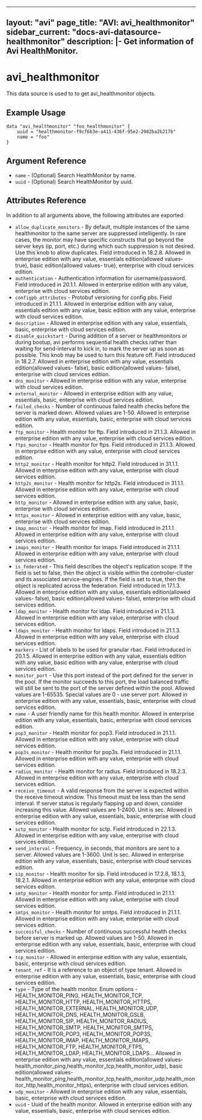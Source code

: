 <!--
    Copyright 2021 VMware, Inc.
    SPDX-License-Identifier: Mozilla Public License 2.0
-->
---
layout: "avi"
page_title: "AVI: avi_healthmonitor"
sidebar_current: "docs-avi-datasource-healthmonitor"
description: |-
  Get information of Avi HealthMonitor.
---

# avi_healthmonitor

This data source is used to to get avi_healthmonitor objects.

## Example Usage

```hcl
data "avi_healthmonitor" "foo_healthmonitor" {
    uuid = "healthmonitor-f9cf6b3e-a411-436f-95e2-2982ba2b217b"
    name = "foo"
}
```

## Argument Reference

* `name` - (Optional) Search HealthMonitor by name.
* `uuid` - (Optional) Search HealthMonitor by uuid.

## Attributes Reference

In addition to all arguments above, the following attributes are exported:

* `allow_duplicate_monitors` - By default, multiple instances of the same healthmonitor to the same server are suppressed intelligently. In rare cases, the monitor may have specific constructs that go beyond the server keys (ip, port, etc.) during which such suppression is not desired. Use this knob to allow duplicates. Field introduced in 18.2.8. Allowed in enterprise edition with any value, essentials edition(allowed values- true), basic edition(allowed values- true), enterprise with cloud services edition.
* `authentication` - Authentication information for username/password. Field introduced in 20.1.1. Allowed in enterprise edition with any value, enterprise with cloud services edition.
* `configpb_attributes` - Protobuf versioning for config pbs. Field introduced in 21.1.1. Allowed in enterprise edition with any value, essentials edition with any value, basic edition with any value, enterprise with cloud services edition.
* `description` - Allowed in enterprise edition with any value, essentials, basic, enterprise with cloud services edition.
* `disable_quickstart` - During addition of a server or healthmonitors or during bootup, avi performs sequential health checks rather than waiting for send-interval to kick in, to mark the server up as soon as possible. This knob may be used to turn this feature off. Field introduced in 18.2.7. Allowed in enterprise edition with any value, essentials edition(allowed values- false), basic edition(allowed values- false), enterprise with cloud services edition.
* `dns_monitor` - Allowed in enterprise edition with any value, enterprise with cloud services edition.
* `external_monitor` - Allowed in enterprise edition with any value, essentials, basic, enterprise with cloud services edition.
* `failed_checks` - Number of continuous failed health checks before the server is marked down. Allowed values are 1-50. Allowed in enterprise edition with any value, essentials, basic, enterprise with cloud services edition.
* `ftp_monitor` - Health monitor for ftp. Field introduced in 21.1.3. Allowed in enterprise edition with any value, enterprise with cloud services edition.
* `ftps_monitor` - Health monitor for ftps. Field introduced in 21.1.3. Allowed in enterprise edition with any value, enterprise with cloud services edition.
* `http2_monitor` - Health monitor for http2. Field introduced in 31.1.1. Allowed in enterprise edition with any value, enterprise with cloud services edition.
* `http2s_monitor` - Health monitor for http2s. Field introduced in 31.1.1. Allowed in enterprise edition with any value, enterprise with cloud services edition.
* `http_monitor` - Allowed in enterprise edition with any value, basic, enterprise with cloud services edition.
* `https_monitor` - Allowed in enterprise edition with any value, basic, enterprise with cloud services edition.
* `imap_monitor` - Health monitor for imap. Field introduced in 21.1.1. Allowed in enterprise edition with any value, enterprise with cloud services edition.
* `imaps_monitor` - Health monitor for imaps. Field introduced in 21.1.1. Allowed in enterprise edition with any value, enterprise with cloud services edition.
* `is_federated` - This field describes the object's replication scope. If the field is set to false, then the object is visible within the controller-cluster and its associated service-engines. If the field is set to true, then the object is replicated across the federation. Field introduced in 17.1.3. Allowed in enterprise edition with any value, essentials edition(allowed values- false), basic edition(allowed values- false), enterprise with cloud services edition.
* `ldap_monitor` - Health monitor for ldap. Field introduced in 21.1.3. Allowed in enterprise edition with any value, enterprise with cloud services edition.
* `ldaps_monitor` - Health monitor for ldaps. Field introduced in 21.1.3. Allowed in enterprise edition with any value, enterprise with cloud services edition.
* `markers` - List of labels to be used for granular rbac. Field introduced in 20.1.5. Allowed in enterprise edition with any value, essentials edition with any value, basic edition with any value, enterprise with cloud services edition.
* `monitor_port` - Use this port instead of the port defined for the server in the pool. If the monitor succeeds to this port, the load balanced traffic will still be sent to the port of the server defined within the pool. Allowed values are 1-65535. Special values are 0 - use server port. Allowed in enterprise edition with any value, essentials, basic, enterprise with cloud services edition.
* `name` - A user friendly name for this health monitor. Allowed in enterprise edition with any value, essentials, basic, enterprise with cloud services edition.
* `pop3_monitor` - Health monitor for pop3. Field introduced in 21.1.1. Allowed in enterprise edition with any value, enterprise with cloud services edition.
* `pop3s_monitor` - Health monitor for pop3s. Field introduced in 21.1.1. Allowed in enterprise edition with any value, enterprise with cloud services edition.
* `radius_monitor` - Health monitor for radius. Field introduced in 18.2.3. Allowed in enterprise edition with any value, enterprise with cloud services edition.
* `receive_timeout` - A valid response from the server is expected within the receive timeout window. This timeout must be less than the send interval. If server status is regularly flapping up and down, consider increasing this value. Allowed values are 1-2400. Unit is sec. Allowed in enterprise edition with any value, essentials, basic, enterprise with cloud services edition.
* `sctp_monitor` - Health monitor for sctp. Field introduced in 22.1.3. Allowed in enterprise edition with any value, enterprise with cloud services edition.
* `send_interval` - Frequency, in seconds, that monitors are sent to a server. Allowed values are 1-3600. Unit is sec. Allowed in enterprise edition with any value, essentials, basic, enterprise with cloud services edition.
* `sip_monitor` - Health monitor for sip. Field introduced in 17.2.8, 18.1.3, 18.2.1. Allowed in enterprise edition with any value, enterprise with cloud services edition.
* `smtp_monitor` - Health monitor for smtp. Field introduced in 21.1.1. Allowed in enterprise edition with any value, enterprise with cloud services edition.
* `smtps_monitor` - Health monitor for smtps. Field introduced in 21.1.1. Allowed in enterprise edition with any value, enterprise with cloud services edition.
* `successful_checks` - Number of continuous successful health checks before server is marked up. Allowed values are 1-50. Allowed in enterprise edition with any value, essentials, basic, enterprise with cloud services edition.
* `tcp_monitor` - Allowed in enterprise edition with any value, essentials, basic, enterprise with cloud services edition.
* `tenant_ref` - It is a reference to an object of type tenant. Allowed in enterprise edition with any value, essentials, basic, enterprise with cloud services edition.
* `type` - Type of the health monitor. Enum options - HEALTH_MONITOR_PING, HEALTH_MONITOR_TCP, HEALTH_MONITOR_HTTP, HEALTH_MONITOR_HTTPS, HEALTH_MONITOR_EXTERNAL, HEALTH_MONITOR_UDP, HEALTH_MONITOR_DNS, HEALTH_MONITOR_GSLB, HEALTH_MONITOR_SIP, HEALTH_MONITOR_RADIUS, HEALTH_MONITOR_SMTP, HEALTH_MONITOR_SMTPS, HEALTH_MONITOR_POP3, HEALTH_MONITOR_POP3S, HEALTH_MONITOR_IMAP, HEALTH_MONITOR_IMAPS, HEALTH_MONITOR_FTP, HEALTH_MONITOR_FTPS, HEALTH_MONITOR_LDAP, HEALTH_MONITOR_LDAPS... Allowed in enterprise edition with any value, essentials edition(allowed values- health_monitor_ping,health_monitor_tcp,health_monitor_udp), basic edition(allowed values- health_monitor_ping,health_monitor_tcp,health_monitor_udp,health_monitor_http,health_monitor_https), enterprise with cloud services edition.
* `udp_monitor` - Allowed in enterprise edition with any value, essentials, basic, enterprise with cloud services edition.
* `uuid` - Uuid of the health monitor. Allowed in enterprise edition with any value, essentials, basic, enterprise with cloud services edition.


